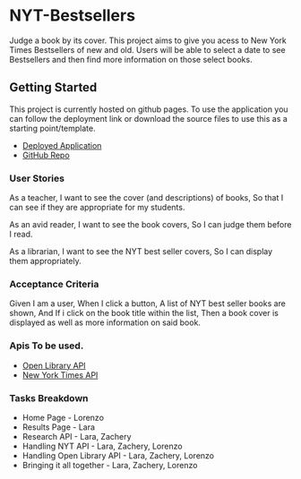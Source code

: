 # NYT-Bestsellers
Judge a book by its cover. 
This project aims to give you acess to New York Times Bestsellers of new and old. Users will be able to select a date to see Bestsellers and then find more information on those select books. 

## Getting Started

This project is currently hosted on github pages. To use the application you can follow the deployment link or download the source files to use this as a starting point/template.
* [Deployed Application](https://larafoster.github.io/NYT-Bestsellers/)
* [GitHub Repo](https://github.com/larafoster/NYT-Bestsellers)

### User Stories
As a teacher, 
I want to see the cover (and descriptions) of books, 
So that I can see if they are appropriate for my students. 

As an avid reader, 
I want to see the book covers,
So I can judge them before I read. 

As a librarian, 
I want to see the NYT best seller covers, 
So I can display them appropriately. 

### Acceptance Criteria 
Given I am a user, 
When I click a button, 
A list of NYT best seller books are shown, 
And If i click on the book title within the list, 
Then a book cover is displayed as well as more information on said book.

### Apis To be used. 
* [Open Library API](https://openlibrary.org/developers/api)
* [New York Times API](https://developer.nytimes.com/docs/books-product/1/overview)

### Tasks Breakdown
* Home Page - Lorenzo 
* Results Page - Lara 
* Research API - Lara, Zachery
* Handling NYT API - Lara, Zachery, Lorenzo
* Handling Open Library API - Lara, Zachery, Lorenzo
* Bringing it all together - Lara, Zachery, Lorenzo
